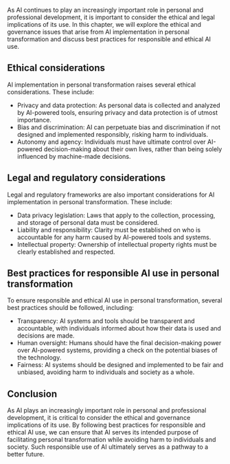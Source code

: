 
As AI continues to play an increasingly important role in personal and professional development, it is important to consider the ethical and legal implications of its use. In this chapter, we will explore the ethical and governance issues that arise from AI implementation in personal transformation and discuss best practices for responsible and ethical AI use.

Ethical considerations
----------------------

AI implementation in personal transformation raises several ethical considerations. These include:

* Privacy and data protection: As personal data is collected and analyzed by AI-powered tools, ensuring privacy and data protection is of utmost importance.
* Bias and discrimination: AI can perpetuate bias and discrimination if not designed and implemented responsibly, risking harm to individuals.
* Autonomy and agency: Individuals must have ultimate control over AI-powered decision-making about their own lives, rather than being solely influenced by machine-made decisions.

Legal and regulatory considerations
-----------------------------------

Legal and regulatory frameworks are also important considerations for AI implementation in personal transformation. These include:

* Data privacy legislation: Laws that apply to the collection, processing, and storage of personal data must be considered.
* Liability and responsibility: Clarity must be established on who is accountable for any harm caused by AI-powered tools and systems.
* Intellectual property: Ownership of intellectual property rights must be clearly established and respected.

Best practices for responsible AI use in personal transformation
----------------------------------------------------------------

To ensure responsible and ethical AI use in personal transformation, several best practices should be followed, including:

* Transparency: AI systems and tools should be transparent and accountable, with individuals informed about how their data is used and decisions are made.
* Human oversight: Humans should have the final decision-making power over AI-powered systems, providing a check on the potential biases of the technology.
* Fairness: AI systems should be designed and implemented to be fair and unbiased, avoiding harm to individuals and society as a whole.

Conclusion
----------

As AI plays an increasingly important role in personal and professional development, it is critical to consider the ethical and governance implications of its use. By following best practices for responsible and ethical AI use, we can ensure that AI serves its intended purpose of facilitating personal transformation while avoiding harm to individuals and society. Such responsible use of AI ultimately serves as a pathway to a better future.
